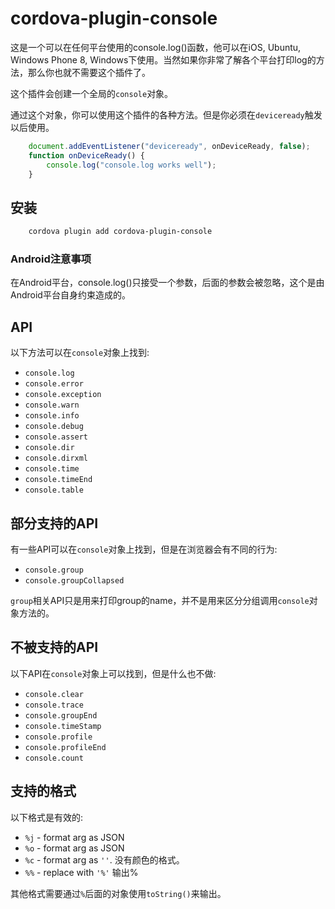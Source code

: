 # cordova-plugin-console
这是一个可以在任何平台使用的console.log()函数，他可以在iOS, Ubuntu, Windows Phone 8, Windows下使用。当然如果你非常了解各个平台打印log的方法，那么你也就不需要这个插件了。<br>

这个插件会创建一个全局的`console`对象。<br>

通过这个对象，你可以使用这个插件的各种方法。但是你必须在`deviceready`触发以后使用。<br>
```js
    document.addEventListener("deviceready", onDeviceReady, false);
    function onDeviceReady() {
        console.log("console.log works well");
    }
```
## 安装
```sh
    cordova plugin add cordova-plugin-console
```
### Android注意事项
在Android平台，console.log()只接受一个参数，后面的参数会被忽略，这个是由Android平台自身约束造成的。<br>

## API

以下方法可以在`console`对象上找到:

- `console.log`
- `console.error`
- `console.exception`
- `console.warn`
- `console.info`
- `console.debug`
- `console.assert`
- `console.dir`
- `console.dirxml`
- `console.time`
- `console.timeEnd`
- `console.table`

## 部分支持的API

有一些API可以在`console`对象上找到，但是在浏览器会有不同的行为:

- `console.group`
- `console.groupCollapsed`

`group`相关API只是用来打印group的name，并不是用来区分分组调用`console`对象方法的。

## 不被支持的API

以下API在`console`对象上可以找到，但是什么也不做:

- `console.clear`
- `console.trace`
- `console.groupEnd`
- `console.timeStamp`
- `console.profile`
- `console.profileEnd`
- `console.count`

## 支持的格式

以下格式是有效的:

*  `%j` - format arg as JSON
*  `%o` - format arg as JSON
*  `%c` - format arg as `''`. 没有颜色的格式。
*  `%%` - replace with `'%'` 输出%

其他格式需要通过`%`后面的对象使用`toString()`来输出。
